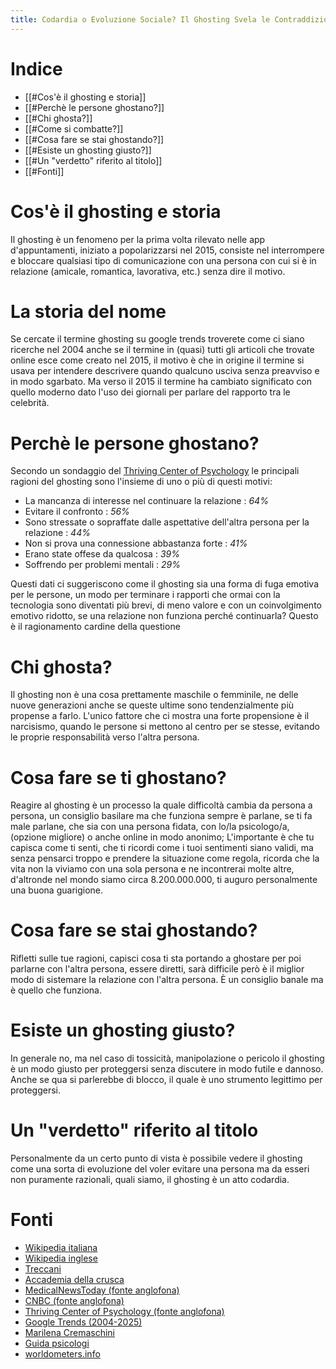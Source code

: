 ```yaml
---
title: Codardia o Evoluzione Sociale? Il Ghosting Svela le Contraddizioni dell’Umano
---
```

# Indice
- [[#Cos'è il ghosting e storia]]
- [[#Perchè le persone ghostano?]]
- [[#Chi ghosta?]]
- [[#Come si combatte?]]
- [[#Cosa fare se stai ghostando?]]
- [[#Esiste un ghosting giusto?]]
- [[#Un "verdetto" riferito al titolo]]
- [[#Fonti]]
# Cos'è il ghosting e storia
Il ghosting è un fenomeno per la prima volta rilevato nelle app d'appuntamenti, iniziato a popolarizzarsi nel 2015, consiste nel interrompere e bloccare qualsiasi tipo di comunicazione con una persona con cui si è in relazione (amicale, romantica, lavorativa, etc.) senza dire il motivo.
# La storia del nome
Se cercate il termine ghosting su google trends troverete come ci siano ricerche nel 2004 anche se il termine in (quasi) tutti gli articoli che trovate online esce come creato nel 2015, il motivo è che in origine il termine si usava per intendere descrivere quando qualcuno usciva senza preavviso e in modo sgarbato. Ma verso il 2015 il termine ha cambiato significato con quello moderno dato l'uso dei giornali per parlare del rapporto tra le celebrità.
# Perchè le persone ghostano?
Secondo un sondaggio del [Thriving Center of Psychology](https://thrivingcenterofpsych.com/blog/gen-z-millennial-ghosting-statistics/) le principali ragioni del ghosting sono l'insieme di uno o più di questi motivi:
- La mancanza di interesse nel continuare la relazione : _64%_
- Evitare il confronto : _56%_
- Sono stressate o sopraffate dalle aspettative dell'altra persona per la relazione : _44%_
- Non si prova una connessione abbastanza forte : _41%_
- Erano state offese da qualcosa : _39%_
- Soffrendo per problemi mentali : _29%_

Questi dati ci suggeriscono come il ghosting sia una forma di fuga emotiva per le persone, un modo per terminare i rapporti che ormai con la tecnologia sono diventati più brevi, di meno valore e con un coinvolgimento emotivo ridotto, se una relazione non funziona perché continuarla? Questo è il ragionamento cardine della questione
# Chi ghosta?
Il ghosting non è una cosa prettamente maschile o femminile, ne delle nuove generazioni anche se queste ultime sono tendenzialmente più propense a farlo. L'unico fattore che ci mostra una forte propensione è il narcisismo, quando le persone si mettono al centro per se stesse, evitando le proprie responsabilità verso l'altra persona. 
# Cosa fare se ti ghostano?
Reagire al ghosting è un processo la quale difficoltà cambia da persona a persona, un consiglio basilare ma che funziona sempre è parlane, se ti fa male parlane, che sia con una persona fidata, con lo/la psicologo/a, (opzione migliore) o anche online in modo anonimo; L'importante è che tu capisca come ti senti, che ti ricordi come i tuoi sentimenti siano validi, ma senza pensarci troppo e prendere la situazione come regola, ricorda che la vita non la viviamo con una sola persona e ne incontrerai molte altre, d'altronde nel mondo siamo circa 8.200.000.000, ti auguro personalmente una buona guarigione. 
# Cosa fare se stai ghostando?
Rifletti sulle tue ragioni, capisci cosa ti sta portando a ghostare per poi parlarne con l'altra persona, essere diretti, sarà difficile però è il miglior modo di sistemare la relazione con l'altra persona. È un consiglio banale ma è quello che funziona.
# Esiste un ghosting giusto?
In generale no, ma nel caso di tossicità, manipolazione o pericolo il ghosting è un modo giusto per proteggersi senza discutere in modo futile e dannoso. Anche se qua si parlerebbe di blocco, il quale è uno strumento legittimo per proteggersi. 
# Un "verdetto" riferito al titolo
Personalmente da un certo punto di vista è possibile vedere il ghosting come una sorta di evoluzione del voler evitare una persona ma da esseri non puramente razionali, quali siamo, il ghosting è un atto codardia.
# Fonti
- [Wikipedia italiana](https://it.wikipedia.org/wiki/Ghosting)
- [Wikipedia inglese](https://en.wikipedia.org/wiki/Ghosting_(behavior))
- [Treccani](https://www.treccani.it/vocabolario/ghosting_res-39038f5e-89c4-11e8-a7cb-00271042e8d9_(Neologismi)/)
- [Accademia della crusca](https://accademiadellacrusca.it/it/parole-nuove/ghosting/17818)
- [MedicalNewsToday (fonte anglofona)](https://www.medicalnewstoday.com/articles/ghosting)
- [CNBC (fonte anglofona)](https://www.cnbc.com/2024/02/29/ghosting-is-getting-more-common-in-the-job-market.html)
- [Thriving Center of Psychology (fonte anglofona)](https://thrivingcenterofpsych.com/blog/gen-z-millennial-ghosting-statistics/)
- [Google Trends (2004-2025)](https://trends.google.it/trends/explore?date=2004-01-01%202025-01-23&q=%2Fg%2F11b7_r92z7&hl=it)
- [Marilena Cremaschini](https://www.marilenacremaschini.it/il-ghosting-del-narcisista/)
- [Guida psicologi](https://www.guidapsicologi.it/articoli/come-comportarsi-con-chi-fa-ghosting-9-chiavi-di-questo-comportamento-tossico)
- [worldometers.info](https://www.worldometers.info/it/)